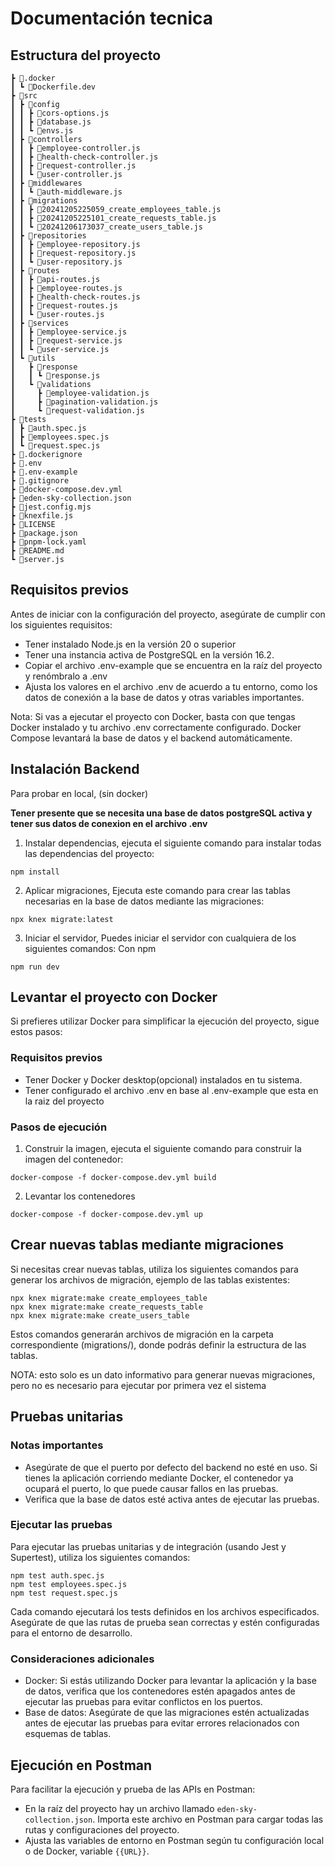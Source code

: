 
# Documentación tecnica

## Estructura del proyecto
```
┣ 📂.docker
┃ ┗ 📜Dockerfile.dev
┣ 📂src
┃ ┣ 📂config
┃ ┃ ┣ 📜cors-options.js
┃ ┃ ┣ 📜database.js
┃ ┃ ┗ 📜envs.js
┃ ┣ 📂controllers
┃ ┃ ┣ 📜employee-controller.js
┃ ┃ ┣ 📜health-check-controller.js
┃ ┃ ┣ 📜request-controller.js
┃ ┃ ┗ 📜user-controller.js
┃ ┣ 📂middlewares
┃ ┃ ┗ 📜auth-middleware.js
┃ ┣ 📂migrations
┃ ┃ ┣ 📜20241205225059_create_employees_table.js
┃ ┃ ┣ 📜20241205225101_create_requests_table.js
┃ ┃ ┗ 📜20241206173037_create_users_table.js
┃ ┣ 📂repositories
┃ ┃ ┣ 📜employee-repository.js
┃ ┃ ┣ 📜request-repository.js
┃ ┃ ┗ 📜user-repository.js
┃ ┣ 📂routes
┃ ┃ ┣ 📜api-routes.js
┃ ┃ ┣ 📜employee-routes.js
┃ ┃ ┣ 📜health-check-routes.js
┃ ┃ ┣ 📜request-routes.js
┃ ┃ ┗ 📜user-routes.js
┃ ┣ 📂services
┃ ┃ ┣ 📜employee-service.js
┃ ┃ ┣ 📜request-service.js
┃ ┃ ┗ 📜user-service.js
┃ ┗ 📂utils
┃   ┣ 📂response
┃   ┃ ┗ 📜response.js
┃   ┗ 📂validations
┃     ┣ 📜employee-validation.js
┃     ┣ 📜pagination-validation.js
┃     ┗ 📜request-validation.js
┣ 📂tests
┃ ┣ 📜auth.spec.js
┃ ┣ 📜employees.spec.js
┃ ┗ 📜request.spec.js
┣ 📜.dockerignore
┣ 📜.env
┣ 📜.env-example
┣ 📜.gitignore
┣ 📜docker-compose.dev.yml
┣ 📜eden-sky-collection.json
┣ 📜jest.config.mjs
┣ 📜knexfile.js
┣ 📜LICENSE
┣ 📜package.json
┣ 📜pnpm-lock.yaml
┣ 📜README.md
┗ 📜server.js

```

## Requisitos previos

Antes de iniciar con la configuración del proyecto, asegúrate de cumplir con los siguientes requisitos:

  - Tener instalado Node.js en la versión 20 o superior
  - Tener una instancia activa de PostgreSQL en la versión 16.2. 
  - Copiar el archivo .env-example que se encuentra en la raíz del proyecto y renómbralo a .env
  - Ajusta los valores en el archivo .env de acuerdo a tu entorno, como los datos de conexión a la base de datos y otras variables importantes.

Nota: Si vas a ejecutar el proyecto con Docker, basta con que tengas Docker instalado y tu archivo .env correctamente configurado. Docker Compose levantará la base de datos y el backend automáticamente.

## Instalación Backend
Para probar en local, (sin docker)

**Tener presente que se necesita una base de datos postgreSQL activa y tener sus datos de conexion en el archivo .env**

1. Instalar dependencias, ejecuta el siguiente comando para instalar todas las dependencias del proyecto:
```
npm install
```

2. Aplicar migraciones, Ejecuta este comando para crear las tablas necesarias en la base de datos mediante las migraciones:
``` 
npx knex migrate:latest
```

3. Iniciar el servidor, Puedes iniciar el servidor con cualquiera de los siguientes comandos:
Con npm
```
npm run dev
```

## Levantar el proyecto con Docker

Si prefieres utilizar Docker para simplificar la ejecución del proyecto, sigue estos pasos:

### Requisitos previos
  - Tener Docker y Docker desktop(opcional) instalados en tu sistema.
  - Tener configurado el archivo .env en base al .env-example que esta en la raiz del proyecto

### Pasos de ejecución

1. Construir la imagen, ejecuta el siguiente comando para construir la imagen del contenedor:
```
docker-compose -f docker-compose.dev.yml build
```
2. Levantar los contenedores 
```
docker-compose -f docker-compose.dev.yml up
```

## Crear nuevas tablas mediante migraciones
Si necesitas crear nuevas tablas, utiliza los siguientes comandos para generar los archivos de migración, ejemplo de las tablas existentes: 
```
npx knex migrate:make create_employees_table
npx knex migrate:make create_requests_table
npx knex migrate:make create_users_table
```
Estos comandos generarán archivos de migración en la carpeta correspondiente (migrations/), donde podrás definir la estructura de las tablas.

NOTA: esto solo es un dato informativo para generar nuevas migraciones, pero no es necesario para ejecutar por primera vez el sistema

## Pruebas unitarias

### Notas importantes
 - Asegúrate de que el puerto por defecto del backend no esté en uso. Si tienes la aplicación corriendo mediante Docker, el contenedor ya ocupará el puerto, lo que puede causar fallos en las pruebas.
 - Verifica que la base de datos esté activa antes de ejecutar las pruebas.

### Ejecutar las pruebas
Para ejecutar las pruebas unitarias y de integración (usando Jest y Supertest), utiliza los siguientes comandos:
```
npm test auth.spec.js
npm test employees.spec.js
npm test request.spec.js
```

Cada comando ejecutará los tests definidos en los archivos especificados. Asegúrate de que las rutas de prueba sean correctas y estén configuradas para el entorno de desarrollo.

### Consideraciones adicionales
  - Docker: Si estás utilizando Docker para levantar la aplicación y la base de datos, verifica que los contenedores estén apagados antes de ejecutar las pruebas para evitar conflictos en los puertos.
  - Base de datos: Asegúrate de que las migraciones estén actualizadas antes de ejecutar las pruebas para evitar errores relacionados con esquemas de tablas.


## Ejecución en Postman

Para facilitar la ejecución y prueba de las APIs en Postman:

  - En la raíz del proyecto hay un archivo llamado ```eden-sky-collection.json```.
Importa este archivo en Postman para cargar todas las rutas y configuraciones del proyecto.
  - Ajusta las variables de entorno en Postman según tu configuración local o de Docker, variable ```{{URL}}```.